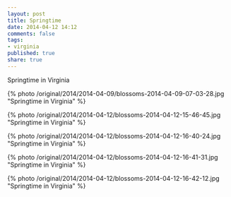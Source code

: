 ```yaml
---
layout: post
title: Springtime
date: 2014-04-12 14:12
comments: false
tags:
- virginia
published: true
share: true
---
```

Springtime in Virginia

{% photo /original/2014/2014-04-09/blossoms-2014-04-09-07-03-28.jpg "Springtime in Virginia" %}

{% photo /original/2014/2014-04-12/blossoms-2014-04-12-15-46-45.jpg "Springtime in Virginia" %}

{% photo /original/2014/2014-04-12/blossoms-2014-04-12-16-40-24.jpg "Springtime in Virginia" %}

{% photo /original/2014/2014-04-12/blossoms-2014-04-12-16-41-31.jpg "Springtime in Virginia" %}

{% photo /original/2014/2014-04-12/blossoms-2014-04-12-16-42-12.jpg "Springtime in Virginia" %}
